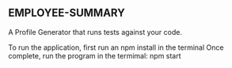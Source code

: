 ## EMPLOYEE-SUMMARY

A Profile Generator that runs tests against your code.

To run the application, first run an npm install in the terminal
Once complete, run the program in the termimal: npm start










